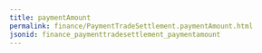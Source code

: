 ```yaml
---
title: paymentAmount
permalink: finance/PaymentTradeSettlement.paymentAmount.html
jsonid: finance_paymenttradesettlement_paymentamount
---
```

